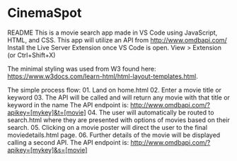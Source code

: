 # CinemaSpot

README
This is a movie search app made in VS Code using JavaScript, HTML, and CSS.
This app will utilize an API from http://www.omdbapi.com/
Install the Live Server Extension once VS Code is open.
View > Extension (or Ctrl+Shift+X)

The minimal styling was used from W3 found here: https://www.w3docs.com/learn-html/html-layout-templates.html.

The simple process flow:
	01. Land on home.html
	02. Enter a movie title or keyword
	03. The API will be called and will return any movie with that title or keyword in the name
		The API endpoint is: http://www.omdbapi.com/?apikey=[mykey]&t=[movie]
	04. The user will automatically be routed to search.html where they are presented with options of movies based on their search.
	05. Clicking on a movie poster will direct the user to the final moviedetails.html page.
	06. Further details of the movie will be displayed calling a second API.
		The API endpoint is: http://www.omdbapi.com/?apikey=[mykey]&s=[movie]

